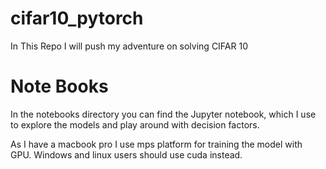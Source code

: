 # cifar10_pytorch
In This Repo I will push my adventure on solving CIFAR 10

# Note Books

In the notebooks directory you can find the Jupyter notebook,
which I use to explore the models and play around with decision factors.

As I have a macbook pro I use mps platform for training the model with GPU.
Windows and linux users should use cuda instead.